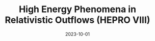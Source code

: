 ---
title: "High Energy Phenomena in Relativistic Outflows (HEPRO VIII)"
collection: talks
type: "Talk"
permalink: /talks/2023-10-01-talk-9
venue: "Institut d'Astrophysique de Paris"
date: 2023-10-01
location: "Paris, France"
latitude: 48.8534951
longitude: 2.3483915
talk_slug: 'talk_9'
---